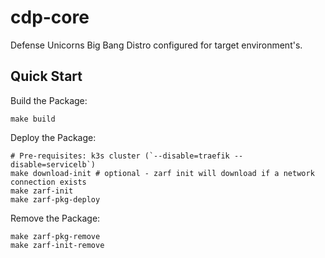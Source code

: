 # cdp-core
Defense Unicorns Big Bang Distro configured for target environment's.


## Quick Start

Build the Package: 
```
make build
```

Deploy the Package:
```
# Pre-requisites: k3s cluster (`--disable=traefik --disable=servicelb`)
make download-init # optional - zarf init will download if a network connection exists
make zarf-init
make zarf-pkg-deploy
```

Remove the Package:
```
make zarf-pkg-remove
make zarf-init-remove
```

